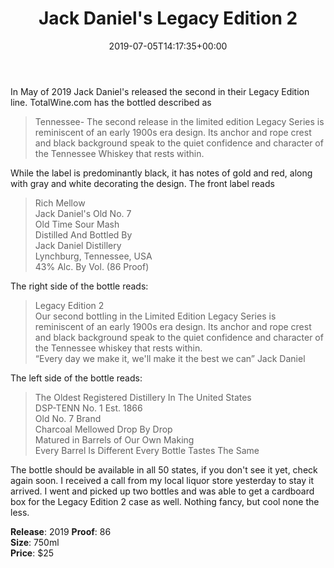 ﻿---
layout: post
title: Jack Daniel's Legacy Edition 2
date: '2019-07-05T14:17:35+00:00'
permalink: LegacyEdition2
image:
  feature: 20/JDLegacyEdition2-1.jpg
description: A collector's guide to the Jack Daniel's Legacy Edition Series Second Edition release, the red and black label
gallery:
  LegacyEdition2:
  - image_path: 20/JDLegacyEdition2-1.jpg
    image-caption: Jack Daniel's Legacy Edition Series Second Edition release, the red and black label
    image-copyright: © CollectorOfJack.com
  - image_path: 20/JDLegacyEdition2-2.jpg
    image-caption: Jack Daniel's Legacy Edition Series Second Edition release, the red and black label
    image-copyright: © CollectorOfJack.com
  - image_path: 20/JDLegacyEdition2-3.jpg
    image-caption: Jack Daniel's Legacy Edition Series Second Edition release, the red and black label
    image-copyright: © CollectorOfJack.com
  - image_path: 20/JDLegacyEdition2-4.jpg
    image-caption: Jack Daniel's Legacy Edition Series Second Edition release, the red and black label
    image-copyright: © CollectorOfJack.com
  - image_path: 20/JDLegacyEdition2-5.jpg
    image-caption: Jack Daniel's Legacy Edition Series Second Edition release, the red and black label
    image-copyright: © CollectorOfJack.com
  - image_path: 20/JDLegacyEdition2-6.jpg
    image-caption: Jack Daniel's Legacy Edition Series Second Edition release, the red and black label
    image-copyright: © CollectorOfJack.com
  - image_path: 20/JDLegacyEdition2-7.jpg
    image-caption: Jack Daniel's Legacy Edition Series Second Edition release, the red and black label
    image-copyright: © CollectorOfJack.com
  - image_path: 20/JDLegacyEdition2-8.jpg
    image-caption: Jack Daniel's Legacy Edition Series Second Edition release, the red and black label
    image-copyright: © CollectorOfJack.com
  - image_path: 20/JDLegacyEdition2-9.jpg
    image-caption: Jack Daniel's Legacy Edition Series Second Edition release, the red and black label
    image-copyright: © CollectorOfJack.com
---

In May of 2019 Jack Daniel's released the second in their Legacy Edition line. TotalWine.com has the bottled described as

> Tennessee- The second release in the limited edition Legacy Series is reminiscent of an early 1900s era design. Its anchor and rope crest and black background speak to the quiet confidence and character of the Tennessee Whiskey that rests within.

While the label is predominantly black, it has notes of gold and red, along with gray and white decorating the design. The front label reads

> Rich Mellow  
> Jack Daniel's Old No. 7  
> Old Time Sour Mash  
> Distilled And Bottled By  
> Jack Daniel Distillery  
> Lynchburg, Tennessee, USA  
> 43% Alc. By Vol. (86 Proof)  


The right side of the bottle reads:
> Legacy Edition 2  
> Our second bottling in the Limited Edition Legacy Series is reminiscent of an early 1900s era design. Its anchor and rope crest and black background speak to the quiet confidence and character of the Tennessee whiskey that rests within.  
> “Every day we make it, we'll make it the best we can”
> Jack Daniel

The left side of the bottle reads:
> The Oldest Registered Distillery In The United States  
> DSP-TENN No. 1 Est. 1866  
> Old No. 7 Brand  
> Charcoal Mellowed Drop By Drop  
> Matured in Barrels of Our Own Making  
> Every Barrel Is Different Every Bottle Tastes The Same

The bottle should be available in all 50 states, if you don't see it yet, check again soon. I received a call from my local liquor store yesterday to stay it arrived. I went and picked up two bottles and was able to get a cardboard box for the Legacy Edition 2 case as well. Nothing fancy, but cool none the less.


**Release**: 2019 
**Proof**: 86   
**Size**: 750ml  
**Price**: $25   
